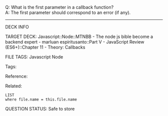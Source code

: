 Q: What is the first parameter in a callback function?  
A: The first parameter should correspond to an error (if any).
<!--ID: 1690389246924-->

---

DECK INFO

TARGET DECK: Javascript::Node::MTNBB - The node js bible become a backend expert - marluan espiritusanto::Part V - JavaScript Review (ES6+)::Chapter 11 - Theory: Callbacks

FILE TAGS: Javascript Node

Tags:

Reference:

Related:

```dataview
LIST
where file.name = this.file.name
```

QUESTION STATUS: Safe to store